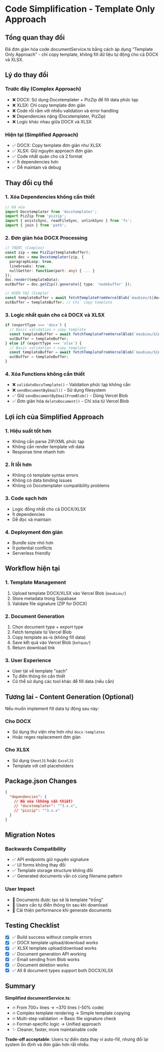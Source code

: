 # Code Simplification - Template Only Approach

## Tổng quan thay đổi

Đã đơn giản hóa code documentService.ts bằng cách áp dụng "Template Only Approach" - chỉ copy template, không fill dữ liệu tự động cho cả DOCX và XLSX.

## Lý do thay đổi

### Trước đây (Complex Approach)
- ❌ DOCX: Sử dụng Docxtemplater + PizZip để fill data phức tạp
- ❌ XLSX: Chỉ copy template đơn giản
- ❌ Code rối rắm với nhiều validation và error handling
- ❌ Dependencies nặng (Docxtemplater, PizZip)
- ❌ Logic khác nhau giữa DOCX và XLSX

### Hiện tại (Simplified Approach)
- ✅ DOCX: Copy template đơn giản như XLSX
- ✅ XLSX: Giữ nguyên approach đơn giản
- ✅ Code nhất quán cho cả 2 format
- ✅ Ít dependencies hơn
- ✅ Dễ maintain và debug

## Thay đổi cụ thể

### 1. Xóa Dependencies không cần thiết
```typescript
// Đã xóa
import Docxtemplater from 'docxtemplater';
import PizZip from 'pizzip';
import { existsSync, readFileSync, unlinkSync } from 'fs';
import { join } from 'path';
```

### 2. Đơn giản hóa DOCX Processing
```typescript
// TRƯỚC (Complex)
const zip = new PizZip(templateBuffer);
const doc = new Docxtemplater(zip, { 
  paragraphLoop: true, 
  linebreaks: true,
  nullGetter: function(part: any) { ... }
});
doc.render(templateData);
outBuffer = doc.getZip().generate({ type: 'nodebuffer' });

// HIỆN TẠI (Simple)
const templateBuffer = await fetchTemplateFromVercelBlob(`maubieu/${documentType}.docx`);
outBuffer = templateBuffer; // Chỉ copy template
```

### 3. Logic nhất quán cho cả DOCX và XLSX
```typescript
if (exportType === 'docx') {
  // Basic validation + copy template
  const templateBuffer = await fetchTemplateFromVercelBlob(`maubieu/${documentType}.docx`);
  outBuffer = templateBuffer;
} else if (exportType === 'xlsx') {
  // Basic validation + copy template  
  const templateBuffer = await fetchTemplateFromVercelBlob(`maubieu/${documentType}.xlsx`);
  outBuffer = templateBuffer;
}
```

### 4. Xóa Functions không cần thiết
- ❌ `validateDocxTemplate()` - Validation phức tạp không cần
- ❌ `sendDocumentByEmail()` - Sử dụng filesystem
- ✅ Giữ `sendDocumentByEmailFromBlob()` - Dùng Vercel Blob
- ✅ Đơn giản hóa `deleteDocument()` - Chỉ xóa từ Vercel Blob

## Lợi ích của Simplified Approach

### 1. **Hiệu suất tốt hơn**
- Không cần parse ZIP/XML phức tạp
- Không cần render template với data
- Response time nhanh hơn

### 2. **Ít lỗi hơn**
- Không có template syntax errors
- Không có data binding issues  
- Không có Docxtemplater compatibility problems

### 3. **Code sạch hơn**
- Logic đồng nhất cho cả DOCX/XLSX
- Ít dependencies
- Dễ đọc và maintain

### 4. **Deployment đơn giản**
- Bundle size nhỏ hơn
- Ít potential conflicts
- Serverless friendly

## Workflow hiện tại

### 1. Template Management
1. Upload template DOCX/XLSX vào Vercel Blob (`maubieu/`)
2. Store metadata trong Supabase
3. Validate file signature (ZIP for DOCX)

### 2. Document Generation
1. Chọn document type + export type
2. Fetch template từ Vercel Blob
3. Copy template as-is (không fill data)
4. Save kết quả vào Vercel Blob (`ketqua/`)
5. Return download link

### 3. User Experience
- User tải về template "sạch"
- Tự điền thông tin cần thiết
- Có thể sử dụng các tool khác để fill data (nếu cần)

## Tương lai - Content Generation (Optional)

Nếu muốn implement fill data tự động sau này:

### Cho DOCX
- Sử dụng thư viện nhẹ hơn như `docx-templates`
- Hoặc regex replacement đơn giản

### Cho XLSX  
- Sử dụng `SheetJS` hoặc `ExcelJS`
- Template với cell placeholders

## Package.json Changes

```json
{
  "dependencies": {
    // Đã xóa (không cần thiết)
    // "docxtemplater": "^3.x.x",
    // "pizzip": "^3.x.x"
  }
}
```

## Migration Notes

### Backwards Compatibility
- ✅ API endpoints giữ nguyên signature
- ✅ UI forms không thay đổi  
- ✅ Template storage structure không đổi
- ✅ Generated documents vẫn có cùng filename pattern

### User Impact
- 📝 Documents được tạo sẽ là template "trống" 
- 📝 Users cần tự điền thông tin sau khi download
- 📝 Cải thiện performance khi generate documents

## Testing Checklist

- [x] ✅ Build success without compile errors
- [x] ✅ DOCX template upload/download works
- [x] ✅ XLSX template upload/download works  
- [x] ✅ Document generation API working
- [x] ✅ Email sending from Blob works
- [x] ✅ Document deletion works
- [x] ✅ All 8 document types support both DOCX/XLSX

## Summary

**Simplified documentService.ts**:
- 🔥 From 700+ lines → ~370 lines (-50% code)
- 🔥 Complex template rendering → Simple template copying
- 🔥 Multi-step validation → Basic file signature check
- 🔥 Format-specific logic → Unified approach
- ✨ Cleaner, faster, more maintainable code

**Trade-off acceptable**: Users tự điền data thay vì auto-fill, nhưng đổi lại system ổn định và đơn giản hơn rất nhiều.
